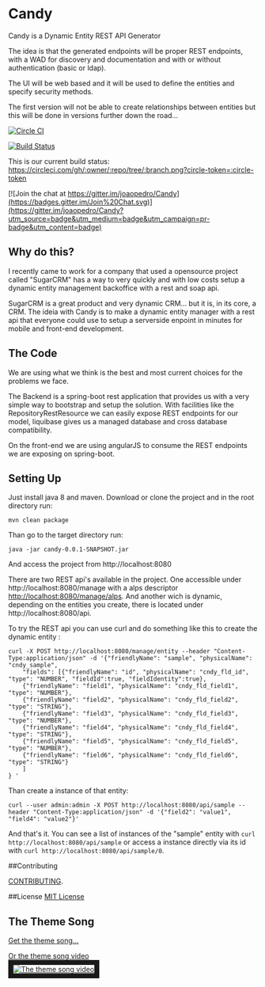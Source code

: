 # Candy

Candy is a Dynamic Entity REST API Generator

The idea is that the generated endpoints will be proper REST endpoints, with a WAD for discovery and documentation and with or without authentication (basic or ldap).

The UI will be web based and it will be used to define the entities and specify security methods.

The first version will not be able to create relationships between entities but this will be done in versions further down the road...

[![Circle CI](https://circleci.com/gh/joaopedro/Candy/tree/develop.svg?style=svg&circle-token=b9dbd249084c6d57b84ef38429de738b7c5ffed6)](https://circleci.com/gh/joaopedro/Candy/tree/develop)

[![Build Status](http://circleci-badges-max.herokuapp.com/img/joaopedro/Candy/develop?token=b9dbd249084c6d57b84ef38429de738b7c5ffed6)](https://circleci.com/gh/joaopedro/Candy/tree/develop)

This is our current build status: https://circleci.com/gh/:owner/:repo/tree/:branch.png?circle-token=:circle-token

[![Join the chat at https://gitter.im/joaopedro/Candy](https://badges.gitter.im/Join%20Chat.svg)](https://gitter.im/joaopedro/Candy?utm_source=badge&utm_medium=badge&utm_campaign=pr-badge&utm_content=badge)
## Why do this?

I recently came to work for a company that used a opensource project called "SugarCRM" has a way to very quickly and with low costs setup a dynamic entity management backoffice with a rest and soap api.

SugarCRM is a great product and very dynamic CRM... but it is, in its core, a CRM. The ideia with Candy is to make a dynamic entity manager with a rest api that everyone could use to setup a serverside enpoint in minutes for mobile and front-end development.  

## The Code

We are using what we think is the best and most current choices for the problems we face.

The Backend is a spring-boot rest application that provides us with a very simple way to bootstrap and setup the solution. With facilities like the RepositoryRestResource we can easily expose REST endpoints for our model, liquibase gives us a managed database and cross database compatibility.

On the front-end we are using angularJS to consume the REST endpoints we are exposing on spring-boot.

## Setting Up

Just install java 8 and maven. Download or clone the project and in the root directory run:

```mvn clean package```

Than go to the target directory run:

```java -jar candy-0.0.1-SNAPSHOT.jar```

And access the project from http://localhost:8080

There are two REST api's available in the project. One accessible under http://localhost:8080/manage with a alps descriptor [http://localhost:8080/manage/alps](http://localhost:8080/manage/alps). And another wich is dynamic, depending on the entities you create, there is located under http://localhost:8080/api.

To try the REST api you can use curl and do something like this to create the dynamic entity :

```
curl -X POST http://localhost:8080/manage/entity --header "Content-Type:application/json" -d '{"friendlyName": "sample", "physicalName": "cndy_sample",
    "fields": [{"friendlyName": "id", "physicalName": "cndy_fld_id", "type": "NUMBER", "fieldId":true, "fieldIdentity":true},
    {"friendlyName": "field1", "physicalName": "cndy_fld_field1", "type": "NUMBER"},
    {"friendlyName": "field2", "physicalName": "cndy_fld_field2", "type": "STRING"},
    {"friendlyName": "field3", "physicalName": "cndy_fld_field3", "type": "NUMBER"},
    {"friendlyName": "field4", "physicalName": "cndy_fld_field4", "type": "STRING"},
    {"friendlyName": "field5", "physicalName": "cndy_fld_field5", "type": "NUMBER"},
    {"friendlyName": "field6", "physicalName": "cndy_fld_field6", "type": "STRING"}
    ]
} '
```
Than create a instance of that entity:

```curl --user admin:admin -X POST http://localhost:8080/api/sample --header "Content-Type:application/json" -d '{"field2": "value1", "field4": "value2"}'```

And that's it. You can see a list of instances of the "sample" entity with ```curl http://localhost:8080/api/sample``` or access a instance directly via its id with ```curl http://localhost:8080/api/sample/0```. 

##Contributing

[CONTRIBUTING](https://en.wikipedia.org/wiki/Open-source_movement).

##License
[MIT License](http://en.wikipedia.org/wiki/MIT_License)

## The Theme Song

<a href="/CandyIggyPop.ogg?raw=true" target="_blank">Get the theme song...</a>

<a href="https://www.youtube.com/watch?v=6bLOjmY--TA&t=2m18s" target="_blank">
Or the theme song video<br><img src="http://img.youtube.com/vi/6bLOjmY--TA/0.jpg" 
alt="The theme song video" border="10" /></a>
